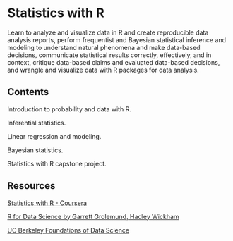 # Statistics with R

Learn to analyze and visualize data in R and create reproducible data analysis reports, perform frequentist and Bayesian statistical inference and modeling to understand natural phenomena and make data-based decisions, communicate statistical results correctly, effectively, and in context, critique data-based claims and evaluated data-based decisions, and wrangle and visualize data with R packages for data analysis.    

## Contents

Introduction to probability and data with R.

Inferential statistics.

Linear regression and modeling.

Bayesian statistics.

Statistics with R capstone project.

## Resources

[Statistics with R - Coursera](https://www.coursera.org/specializations/statistics)

[R for Data Science by Garrett Grolemund, Hadley Wickham](https://r4ds.had.co.nz/)

[UC Berkeley Foundations of Data Science](http://data8.org/)

